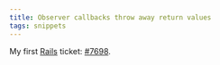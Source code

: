```yaml
---
title: Observer callbacks throw away return values
tags: snippets
---
```


My first [Rails](http://wincent.com/wiki/Rails) ticket: [\#7698](http://dev.rubyonrails.org/ticket/7968).
